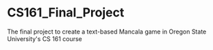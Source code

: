 # CS161_Final_Project
The final project to create a text-based Mancala game in Oregon State University's CS 161 course
